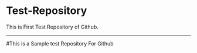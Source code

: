 # Test-Repository
This is First Test Repository of Github.
<hr/>
#This is a Sample test Repository For Github
